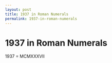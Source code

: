 ```yaml
---
layout: post
title: 1937 in Roman Numerals
permalink: 1937-in-roman-numerals
---
```


# 1937 in Roman Numerals

1937 = MCMXXXVII

